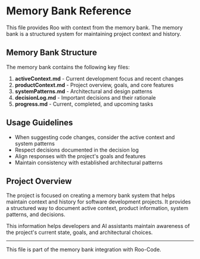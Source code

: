 # Memory Bank Reference

This file provides Roo with context from the memory bank. The memory bank is a structured system for maintaining project context and history.

## Memory Bank Structure

The memory bank contains the following key files:

1. **activeContext.md** - Current development focus and recent changes
2. **productContext.md** - Project overview, goals, and core features
3. **systemPatterns.md** - Architectural and design patterns
4. **decisionLog.md** - Important decisions and their rationale
5. **progress.md** - Current, completed, and upcoming tasks

## Usage Guidelines

- When suggesting code changes, consider the active context and system patterns
- Respect decisions documented in the decision log
- Align responses with the project's goals and features
- Maintain consistency with established architectural patterns

## Project Overview

The project is focused on creating a memory bank system that helps maintain context and history for software development projects. It provides a structured way to document active context, product information, system patterns, and decisions.

This information helps developers and AI assistants maintain awareness of the project's current state, goals, and architectural choices.

---
This file is part of the memory bank integration with Roo-Code.